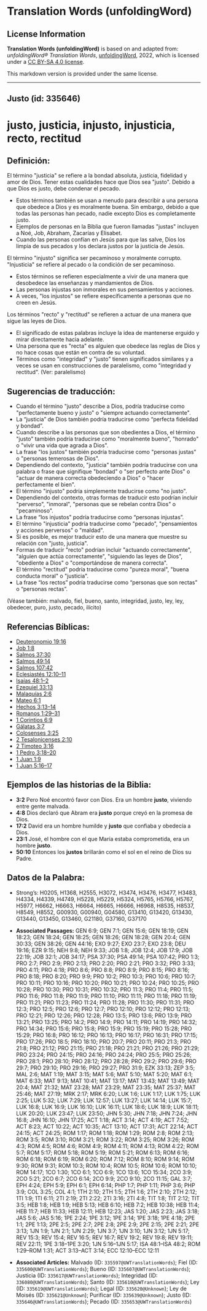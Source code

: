 # Translation Words (unfoldingWord)

## License Information

**Translation Words (unfoldingWord)** is based on and adapted from: _unfoldingWord® Translation Words_, [unfoldingWord](https://unfoldingword.org/utw), 2022, which is licensed under a [CC BY-SA 4.0 license](https://creativecommons.org/licenses/by-sa/4.0/legalcode.en).

This markdown version is provided under the same license.



--------------------------------

## Justo (id: 335646)

justo, justicia, injusto, injusticia, recto, rectitud
=====================================================

Definición:
-----------

El término "justicia" se refiere a la bondad absoluta, justicia, fidelidad y amor de Dios. Tener estas cualidades hace que Dios sea "justo". Debido a que Dios es justo, debe condenar el pecado.

* Estos términos también se usan a menudo para describir a una persona que obedece a Dios y es moralmente buena. Sin embargo, debido a que todas las personas han pecado, nadie excepto Dios es completamente justo.
* Ejemplos de personas en la Biblia que fueron llamadas "justas" incluyen a Noé, Job, Abraham, Zacarías y Elisabet.
* Cuando las personas confían en Jesús para que las salve, Dios los limpia de sus pecados y los declara justos por la justicia de Jesús.

El término "injusto" significa ser pecaminoso y moralmente corrupto. "Injusticia" se refiere al pecado o la condición de ser pecaminoso.

* Estos términos se refieren especialmente a vivir de una manera que desobedece las enseñanzas y mandamientos de Dios.
* Las personas injustas son inmorales en sus pensamientos y acciones.
* A veces, "los injustos" se refiere específicamente a personas que no creen en Jesús.

Los términos "recto" y "rectitud" se refieren a actuar de una manera que sigue las leyes de Dios.

* El significado de estas palabras incluye la idea de mantenerse erguido y mirar directamente hacia adelante.
* Una persona que es "recta" es alguien que obedece las reglas de Dios y no hace cosas que están en contra de su voluntad.
* Términos como "integridad" y "justo" tienen significados similares y a veces se usan en construcciones de paralelismo, como "integridad y rectitud". (Ver: paralelismo)

Sugerencias de traducción:
--------------------------

* Cuando el término "justo" describe a Dios, podría traducirse como "perfectamente bueno y justo" o "siempre actuando correctamente".
* La “justicia” de Dios también podría traducirse como “perfecta fidelidad y bondad”.
* Cuando describe a las personas que son obedientes a Dios, el término "justo" también podría traducirse como "moralmente bueno", "honrado" o "vivir una vida que agrada a Dios".
* La frase "los justos" también podría traducirse como "personas justas" o "personas temerosas de Dios".
* Dependiendo del contexto, "justicia" también podría traducirse con una palabra o frase que signifique "bondad" o "ser perfecto ante Dios" o "actuar de manera correcta obedeciendo a Dios" o "hacer perfectamente el bien".
* El término "injusto" podría simplemente traducirse como "no justo".
* Dependiendo del contexto, otras formas de traducir esto podrían incluir "perverso", "inmoral", "personas que se rebelan contra Dios" o "pecaminoso".
* La frase “los injustos” podría traducirse como “personas injustas”.
* El término "injusticia" podría traducirse como "pecado", "pensamientos y acciones perversos" o "maldad".
* Si es posible, es mejor traducir esto de una manera que muestre su relación con "justo, justicia".
* Formas de traducir "recto" podrían incluir "actuando correctamente", "alguien que actúa correctamente", "siguiendo las leyes de Dios", "obediente a Dios" o "comportándose de manera correcta".
* El término "rectitud" podría traducirse como "pureza moral", "buena conducta moral" o "justicia".
* La frase “los rectos” podría traducirse como “personas que son rectas” o “personas rectas”.

(Véase también: malvado, fiel, bueno, santo, integridad, justo, ley, ley, obedecer, puro, justo, pecado, ilícito)

Referencias Bíblicas:
---------------------

* [Deuteronomio 19:16](https://ref.ly/Deut19:16)
* [Job 1:8](https://ref.ly/Job1:8)
* [Salmos 37:30](https://ref.ly/Ps37:30)
* [Salmos 49:14](https://ref.ly/Ps49:14)
* [Salmos 107:42](https://ref.ly/Ps107:42)
* [Eclesiastés 12:10–11](https://ref.ly/Eccl12:10-Eccl12:11)
* [Isaías 48:1–2](https://ref.ly/Isa48:1-Isa48:2)
* [Ezequiel 33:13](https://ref.ly/Ezek33:13)
* [Malaquías 2:6](https://ref.ly/Mal2:6)
* [Mateo 6:1](https://ref.ly/Matt6:1)
* [Hechos 3:13–14](https://ref.ly/Acts3:13-Acts3:14)
* [Romanos 1:29–31](https://ref.ly/Rom1:29-Rom1:31)
* [1 Corintios 6:9](https://ref.ly/1Cor6:9)
* [Gálatas 3:7](https://ref.ly/Gal3:7)
* [Colosenses 3:25](https://ref.ly/Col3:25)
* [2 Tesalonicenses 2:10](https://ref.ly/2Thess2:10)
* [2 Timoteo 3:16](https://ref.ly/2Tim3:16)
* [1 Pedro 3:18–20](https://ref.ly/1Pet3:18-1Pet3:20)
* [1 Juan 1:9](https://ref.ly/1John1:9)
* [1 Juan 5:16–17](https://ref.ly/1John5:16-1John5:17)

Ejemplos de las historias de la Biblia:
---------------------------------------

* **3:2** Pero Noé encontró favor con Dios. Era un hombre **justo**, viviendo entre gente malvada.
* **4:8** Dios declaró que Abram era **justo** porque creyó en la promesa de Dios.
* **17:2** David era un hombre humilde y **justo** que confiaba y obedecía a Dios.
* **23:1** José, el hombre con el que María estaba comprometida, era un hombre **justo**.
* **50:10** Entonces los **justos** brillarán como el sol en el reino de Dios su Padre.

Datos de la Palabra:
--------------------

* Strong’s: H0205, H1368, H2555, H3072, H3474, H3476, H3477, H3483, H4334, H4339, H4749, H5228, H5229, H5324, H5765, H5766, H5767, H5977, H6662, H6663, H6664, H6665, H6666, H6968, H8535, H8537, H8549, H8552, G00930, G00940, G04580, G13410, G13420, G13430, G13440, G13450, G13460, G21180, G37160, G37170

* **Associated Passages:** GEN 6:9; GEN 7:1; GEN 15:6; GEN 18:19; GEN 18:23; GEN 18:24; GEN 18:25; GEN 18:26; GEN 18:28; GEN 20:4; GEN 30:33; GEN 38:26; GEN 44:16; EXO 9:27; EXO 23:7; EXO 23:8; DEU 19:16; EZR 9:15; NEH 9:8; NEH 9:33; JOB 1:8; JOB 12:4; JOB 17:9; JOB 22:19; JOB 32:1; JOB 34:17; PSA 37:30; PSA 49:14; PSA 107:42; PRO 1:3; PRO 2:7; PRO 2:9; PRO 2:13; PRO 2:20; PRO 2:21; PRO 3:32; PRO 3:33; PRO 4:11; PRO 4:18; PRO 8:6; PRO 8:8; PRO 8:9; PRO 8:15; PRO 8:16; PRO 8:18; PRO 8:20; PRO 9:9; PRO 10:2; PRO 10:3; PRO 10:6; PRO 10:7; PRO 10:11; PRO 10:16; PRO 10:20; PRO 10:21; PRO 10:24; PRO 10:25; PRO 10:28; PRO 10:30; PRO 10:31; PRO 10:32; PRO 11:3; PRO 11:4; PRO 11:5; PRO 11:6; PRO 11:8; PRO 11:9; PRO 11:10; PRO 11:11; PRO 11:18; PRO 11:19; PRO 11:21; PRO 11:23; PRO 11:24; PRO 11:28; PRO 11:30; PRO 11:31; PRO 12:3; PRO 12:5; PRO 12:6; PRO 12:7; PRO 12:10; PRO 12:12; PRO 12:13; PRO 12:21; PRO 12:26; PRO 12:28; PRO 13:5; PRO 13:6; PRO 13:9; PRO 13:21; PRO 13:25; PRO 14:2; PRO 14:9; PRO 14:11; PRO 14:19; PRO 14:32; PRO 14:34; PRO 15:6; PRO 15:8; PRO 15:9; PRO 15:19; PRO 15:28; PRO 15:29; PRO 16:8; PRO 16:12; PRO 16:13; PRO 16:17; PRO 16:31; PRO 17:15; PRO 17:26; PRO 18:5; PRO 18:10; PRO 20:7; PRO 20:11; PRO 21:3; PRO 21:8; PRO 21:12; PRO 21:15; PRO 21:18; PRO 21:21; PRO 21:26; PRO 21:29; PRO 23:24; PRO 24:15; PRO 24:16; PRO 24:24; PRO 25:5; PRO 25:26; PRO 28:1; PRO 28:10; PRO 28:12; PRO 28:28; PRO 29:2; PRO 29:6; PRO 29:7; PRO 29:10; PRO 29:16; PRO 29:27; PRO 31:9; EZK 33:13; ZEP 3:5; MAL 2:6; MAT 1:19; MAT 3:15; MAT 5:6; MAT 5:10; MAT 5:20; MAT 6:1; MAT 6:33; MAT 9:13; MAT 10:41; MAT 13:17; MAT 13:43; MAT 13:49; MAT 20:4; MAT 21:32; MAT 23:28; MAT 23:29; MAT 23:35; MAT 25:37; MAT 25:46; MAT 27:19; MRK 2:17; MRK 6:20; LUK 1:6; LUK 1:17; LUK 1:75; LUK 2:25; LUK 5:32; LUK 7:29; LUK 12:57; LUK 13:27; LUK 14:14; LUK 15:7; LUK 16:8; LUK 16:9; LUK 16:10; LUK 16:11; LUK 18:6; LUK 18:9; LUK 18:11; LUK 20:20; LUK 23:47; LUK 23:50; JHN 5:30; JHN 7:18; JHN 7:24; JHN 16:8; JHN 16:10; JHN 17:25; ACT 1:18; ACT 3:14; ACT 4:19; ACT 7:52; ACT 8:23; ACT 10:22; ACT 10:35; ACT 13:10; ACT 17:31; ACT 22:14; ACT 24:15; ACT 24:25; ROM 1:17; ROM 1:18; ROM 1:29; ROM 2:8; ROM 2:13; ROM 3:5; ROM 3:10; ROM 3:21; ROM 3:22; ROM 3:25; ROM 3:26; ROM 4:3; ROM 4:5; ROM 4:6; ROM 4:9; ROM 4:11; ROM 4:13; ROM 4:22; ROM 5:7; ROM 5:17; ROM 5:18; ROM 5:19; ROM 5:21; ROM 6:13; ROM 6:16; ROM 6:18; ROM 6:19; ROM 6:20; ROM 7:12; ROM 8:10; ROM 9:14; ROM 9:30; ROM 9:31; ROM 10:3; ROM 10:4; ROM 10:5; ROM 10:6; ROM 10:10; ROM 14:17; 1CO 1:30; 1CO 6:1; 1CO 6:9; 1CO 13:6; 1CO 15:34; 2CO 3:9; 2CO 5:21; 2CO 6:7; 2CO 6:14; 2CO 9:9; 2CO 9:10; 2CO 11:15; GAL 3:7; EPH 4:24; EPH 5:9; EPH 6:1; EPH 6:14; PHP 1:7; PHP 1:11; PHP 3:6; PHP 3:9; COL 3:25; COL 4:1; 1TH 2:10; 2TH 1:5; 2TH 1:6; 2TH 2:10; 2TH 2:12; 1TI 1:9; 1TI 6:11; 2TI 2:19; 2TI 2:22; 2TI 3:16; 2TI 4:8; TIT 1:8; TIT 2:12; TIT 3:5; HEB 1:8; HEB 1:9; HEB 5:13; HEB 6:10; HEB 7:2; HEB 10:38; HEB 11:4; HEB 11:7; HEB 11:33; HEB 12:11; HEB 12:23; JAS 1:20; JAS 2:23; JAS 3:18; JAS 5:6; JAS 5:16; 1PE 2:24; 1PE 3:12; 1PE 3:14; 1PE 3:18; 1PE 4:18; 2PE 1:1; 2PE 1:13; 2PE 2:5; 2PE 2:7; 2PE 2:8; 2PE 2:9; 2PE 2:15; 2PE 2:21; 2PE 3:13; 1JN 1:9; 1JN 2:1; 1JN 2:29; 1JN 3:7; 1JN 3:10; 1JN 3:12; 1JN 5:17; REV 15:3; REV 15:4; REV 16:5; REV 16:7; REV 19:2; REV 19:8; REV 19:11; REV 22:11; 1PE 3:18–1PE 3:20; 1JN 5:16–1JN 5:17; ISA 48:1–ISA 48:2; ROM 1:29–ROM 1:31; ACT 3:13–ACT 3:14; ECC 12:10–ECC 12:11
* **Associated Articles:** Malvado (ID: `335597@UWTranslationWords`); Fiel (ID: `335600@UWTranslationWords`); Bueno (ID: `335607@UWTranslationWords`); Justicia (ID: `335617@UWTranslationWords`); Integridad (ID: `336080@UWTranslationWords`); Santo (ID: `335610@UWTranslationWords`); Ley (ID: `335619@UWTranslationWords`); Legal (ID: `335620@Unknown`); Ley de Moisés (ID: `335621@Unknown`); Purificar (ID: `335639@Unknown`); Justo (ID: `335646@UWTranslationWords`); Pecado (ID: `335653@UWTranslationWords`)

